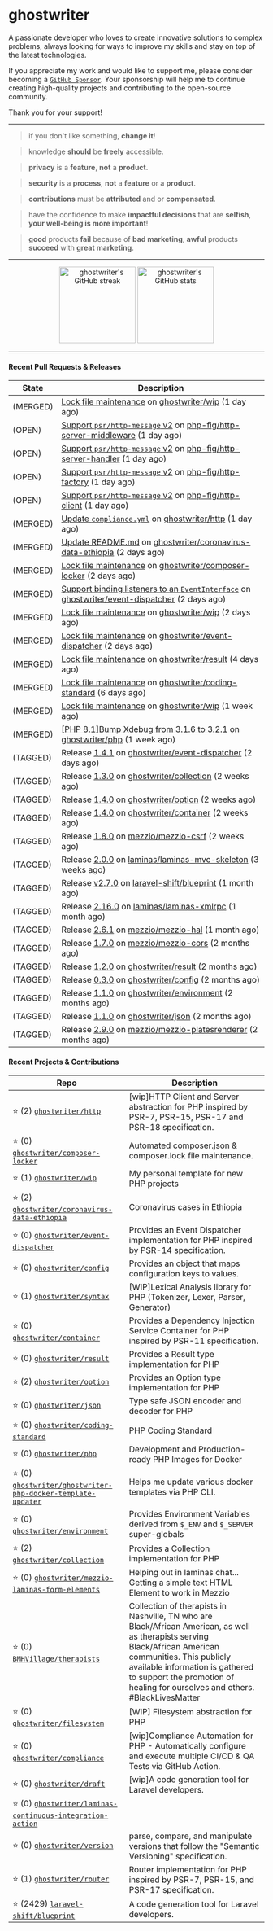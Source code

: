# ghostwriter

A passionate developer who loves to create innovative solutions to complex problems, always looking for ways to improve my skills and stay on top of the latest technologies.

If you appreciate my work and would like to support me, please consider becoming a [`GitHub Sponsor`](https://github.com/sponsors/ghostwriter). Your sponsorship will help me to continue creating high-quality projects and contributing to the open-source community.

Thank you for your support!

---

> if you don't like something, **change it**!

> knowledge **should** be **freely** accessible.

> **privacy** is a **feature**, **not** a **product**.

> **security** is a **process**, **not** a **feature** or a **product**.

> **contributions** must be **attributed** and or **compensated**.

> have the confidence to make **impactful decisions** that are **selfish**, **your well-being is more important**!

> **good** products **fail** because of **bad marketing**, **awful** products **succeed** with **great marketing**.

---

<div align="center">
    <img alt="ghostwriter's GitHub streak" height="150px" src="https://github-readme-streak-stats.herokuapp.com/?cache_seconds=1800&user=ghostwriter">
    <img alt="ghostwriter's GitHub stats" height="150px" src="https://github-readme-stats.vercel.app/api?cache_seconds=1800&username=ghostwriter&show_icons=true&count_private=true&hide_title=true&hide_rank=true&icon_color=333">
</div>

---

#### Recent Pull Requests & Releases

| State | Description |
| --- | --- |
| (MERGED) | [Lock file maintenance](https://github.com/ghostwriter/wip/pull/37) on [ghostwriter/wip](https://github.com/ghostwriter/wip) (1 day ago)|
| (OPEN) | [Support `psr/http-message` v2](https://github.com/php-fig/http-server-middleware/pull/9) on [php-fig/http-server-middleware](https://github.com/php-fig/http-server-middleware) (1 day ago)|
| (OPEN) | [Support `psr/http-message` v2](https://github.com/php-fig/http-server-handler/pull/7) on [php-fig/http-server-handler](https://github.com/php-fig/http-server-handler) (1 day ago)|
| (OPEN) | [Support `psr/http-message` v2](https://github.com/php-fig/http-factory/pull/13) on [php-fig/http-factory](https://github.com/php-fig/http-factory) (1 day ago)|
| (OPEN) | [Support `psr/http-message` v2](https://github.com/php-fig/http-client/pull/17) on [php-fig/http-client](https://github.com/php-fig/http-client) (1 day ago)|
| (MERGED) | [Update `compliance.yml`](https://github.com/ghostwriter/http/pull/6) on [ghostwriter/http](https://github.com/ghostwriter/http) (1 day ago)|
| (MERGED) | [Update README.md](https://github.com/ghostwriter/coronavirus-data-ethiopia/pull/1) on [ghostwriter/coronavirus-data-ethiopia](https://github.com/ghostwriter/coronavirus-data-ethiopia) (2 days ago)|
| (MERGED) | [Lock file maintenance](https://github.com/ghostwriter/composer-locker/pull/6) on [ghostwriter/composer-locker](https://github.com/ghostwriter/composer-locker) (2 days ago)|
| (MERGED) | [Support binding listeners to an `EventInterface`](https://github.com/ghostwriter/event-dispatcher/pull/20) on [ghostwriter/event-dispatcher](https://github.com/ghostwriter/event-dispatcher) (2 days ago)|
| (MERGED) | [Lock file maintenance](https://github.com/ghostwriter/wip/pull/35) on [ghostwriter/wip](https://github.com/ghostwriter/wip) (2 days ago)|
| (MERGED) | [Lock file maintenance](https://github.com/ghostwriter/event-dispatcher/pull/19) on [ghostwriter/event-dispatcher](https://github.com/ghostwriter/event-dispatcher) (2 days ago)|
| (MERGED) | [Lock file maintenance](https://github.com/ghostwriter/result/pull/15) on [ghostwriter/result](https://github.com/ghostwriter/result) (4 days ago)|
| (MERGED) | [Lock file maintenance](https://github.com/ghostwriter/coding-standard/pull/19) on [ghostwriter/coding-standard](https://github.com/ghostwriter/coding-standard) (6 days ago)|
| (MERGED) | [Lock file maintenance](https://github.com/ghostwriter/wip/pull/34) on [ghostwriter/wip](https://github.com/ghostwriter/wip) (1 week ago)|
| (MERGED) | [[PHP 8.1]Bump Xdebug from 3.1.6 to 3.2.1](https://github.com/ghostwriter/php/pull/313) on [ghostwriter/php](https://github.com/ghostwriter/php) (1 week ago)|
| (TAGGED) | Release [1.4.1](https://github.com/ghostwriter/event-dispatcher/releases/tag/1.4.1) on [ghostwriter/event-dispatcher](https://github.com/ghostwriter/event-dispatcher) (2 days ago)|
| (TAGGED) | Release [1.3.0](https://github.com/ghostwriter/collection/releases/tag/1.3.0) on [ghostwriter/collection](https://github.com/ghostwriter/collection) (2 weeks ago)|
| (TAGGED) | Release [1.4.0](https://github.com/ghostwriter/option/releases/tag/1.4.0) on [ghostwriter/option](https://github.com/ghostwriter/option) (2 weeks ago)|
| (TAGGED) | Release [1.4.0](https://github.com/ghostwriter/container/releases/tag/1.4.0) on [ghostwriter/container](https://github.com/ghostwriter/container) (2 weeks ago)|
| (TAGGED) | Release [1.8.0](https://github.com/mezzio/mezzio-csrf/releases/tag/1.8.0) on [mezzio/mezzio-csrf](https://github.com/mezzio/mezzio-csrf) (2 weeks ago)|
| (TAGGED) | Release [2.0.0](https://github.com/laminas/laminas-mvc-skeleton/releases/tag/2.0.0) on [laminas/laminas-mvc-skeleton](https://github.com/laminas/laminas-mvc-skeleton) (3 weeks ago)|
| (TAGGED) | Release [v2.7.0](https://github.com/laravel-shift/blueprint/releases/tag/v2.7.0) on [laravel-shift/blueprint](https://github.com/laravel-shift/blueprint) (1 month ago)|
| (TAGGED) | Release [2.16.0](https://github.com/laminas/laminas-xmlrpc/releases/tag/2.16.0) on [laminas/laminas-xmlrpc](https://github.com/laminas/laminas-xmlrpc) (1 month ago)|
| (TAGGED) | Release [2.6.1](https://github.com/mezzio/mezzio-hal/releases/tag/2.6.1) on [mezzio/mezzio-hal](https://github.com/mezzio/mezzio-hal) (1 month ago)|
| (TAGGED) | Release [1.7.0](https://github.com/mezzio/mezzio-cors/releases/tag/1.7.0) on [mezzio/mezzio-cors](https://github.com/mezzio/mezzio-cors) (2 months ago)|
| (TAGGED) | Release [1.2.0](https://github.com/ghostwriter/result/releases/tag/1.2.0) on [ghostwriter/result](https://github.com/ghostwriter/result) (2 months ago)|
| (TAGGED) | Release [0.3.0](https://github.com/ghostwriter/config/releases/tag/0.3.0) on [ghostwriter/config](https://github.com/ghostwriter/config) (2 months ago)|
| (TAGGED) | Release [1.1.0](https://github.com/ghostwriter/environment/releases/tag/1.1.0) on [ghostwriter/environment](https://github.com/ghostwriter/environment) (2 months ago)|
| (TAGGED) | Release [1.1.0](https://github.com/ghostwriter/json/releases/tag/1.1.0) on [ghostwriter/json](https://github.com/ghostwriter/json) (2 months ago)|
| (TAGGED) | Release [2.9.0](https://github.com/mezzio/mezzio-platesrenderer/releases/tag/2.9.0) on [mezzio/mezzio-platesrenderer](https://github.com/mezzio/mezzio-platesrenderer) (2 months ago)|

#### Recent Projects & Contributions
| Repo | Description |
| --- | --- |
| ⭐️ (2) [`ghostwriter/http`](https://github.com/ghostwriter/http) | [wip]HTTP Client and Server abstraction for PHP inspired by PSR-7, PSR-15, PSR-17 and PSR-18 specification. |
| ⭐️ (0) [`ghostwriter/composer-locker`](https://github.com/ghostwriter/composer-locker) | Automated composer.json &amp; composer.lock file maintenance. |
| ⭐️ (1) [`ghostwriter/wip`](https://github.com/ghostwriter/wip) | My personal template for new PHP projects |
| ⭐️ (2) [`ghostwriter/coronavirus-data-ethiopia`](https://github.com/ghostwriter/coronavirus-data-ethiopia) | Coronavirus cases in Ethiopia |
| ⭐️ (0) [`ghostwriter/event-dispatcher`](https://github.com/ghostwriter/event-dispatcher) | Provides an Event Dispatcher implementation for PHP inspired by PSR-14 specification. |
| ⭐️ (0) [`ghostwriter/config`](https://github.com/ghostwriter/config) | Provides an object that maps configuration keys to values. |
| ⭐️ (1) [`ghostwriter/syntax`](https://github.com/ghostwriter/syntax) | [WIP]Lexical Analysis library for PHP (Tokenizer, Lexer, Parser, Generator) |
| ⭐️ (0) [`ghostwriter/container`](https://github.com/ghostwriter/container) | Provides a Dependency Injection Service Container for PHP inspired by PSR-11 specification. |
| ⭐️ (0) [`ghostwriter/result`](https://github.com/ghostwriter/result) | Provides a Result type implementation for PHP |
| ⭐️ (2) [`ghostwriter/option`](https://github.com/ghostwriter/option) | Provides an Option type implementation for PHP |
| ⭐️ (0) [`ghostwriter/json`](https://github.com/ghostwriter/json) | Type safe JSON encoder and decoder for PHP |
| ⭐️ (0) [`ghostwriter/coding-standard`](https://github.com/ghostwriter/coding-standard) | PHP Coding Standard |
| ⭐️ (0) [`ghostwriter/php`](https://github.com/ghostwriter/php) | Development and Production-ready PHP Images for Docker |
| ⭐️ (0) [`ghostwriter/ghostwriter-php-docker-template-updater`](https://github.com/ghostwriter/ghostwriter-php-docker-template-updater) | Helps me update various docker templates via PHP CLI. |
| ⭐️ (0) [`ghostwriter/environment`](https://github.com/ghostwriter/environment) | Provides Environment Variables derived from `$_ENV` and `$_SERVER` super-globals |
| ⭐️ (2) [`ghostwriter/collection`](https://github.com/ghostwriter/collection) | Provides a Collection implementation for PHP |
| ⭐️ (0) [`ghostwriter/mezzio-laminas-form-elements`](https://github.com/ghostwriter/mezzio-laminas-form-elements) | Helping out in laminas chat... Getting a simple text HTML Element to work in Mezzio |
| ⭐️ (0) [`BMHVillage/therapists`](https://github.com/BMHVillage/therapists) | Collection of therapists in Nashville, TN who are Black/African American, as well as therapists serving Black/African American communities. This publicly available information is gathered to support the promotion of healing for ourselves and others. #BlackLivesMatter |
| ⭐️ (0) [`ghostwriter/filesystem`](https://github.com/ghostwriter/filesystem) | [WIP] Filesystem abstraction for PHP |
| ⭐️ (0) [`ghostwriter/compliance`](https://github.com/ghostwriter/compliance) | [wip]Compliance Automation for PHP - Automatically configure and execute multiple CI/CD &amp; QA Tests via GitHub Action. |
| ⭐️ (0) [`ghostwriter/draft`](https://github.com/ghostwriter/draft) | [wip]A code generation tool for Laravel developers. |
| ⭐️ (0) [`ghostwriter/laminas-continuous-integration-action`](https://github.com/ghostwriter/laminas-continuous-integration-action) |  |
| ⭐️ (0) [`ghostwriter/version`](https://github.com/ghostwriter/version) | parse, compare, and manipulate versions that follow the &#34;Semantic Versioning&#34; specification. |
| ⭐️ (1) [`ghostwriter/router`](https://github.com/ghostwriter/router) | Router implementation for PHP inspired by PSR-7, PSR-15, and PSR-17 specification. |
| ⭐️ (2429) [`laravel-shift/blueprint`](https://github.com/laravel-shift/blueprint) | A code generation tool for Laravel developers. |
